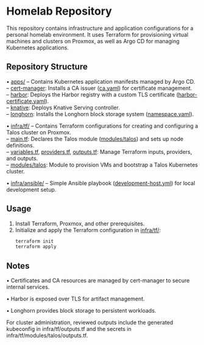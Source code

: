# Homelab Repository

This repository contains infrastructure and application configurations for a personal homelab environment. It uses Terraform for provisioning virtual machines and clusters on Proxmox, as well as Argo CD for managing Kubernetes applications.

## Repository Structure

• [apps/](apps/) – Contains Kubernetes application manifests managed by Argo CD.  
  – [cert-manager](apps/cert-manager/application.yaml): Installs a CA issuer ([ca.yaml](apps/cert-manager/resources/ca.yaml)) for certificate management.  
  – [harbor](apps/harbor/application.yaml): Deploys the Harbor registry with a custom TLS certificate ([harbor-certificate.yaml](apps/harbor/resources/harbor-certificate.yaml)).  
  – [knative](apps/knative/knative-serving-controller.yaml): Deploys Knative Serving controller.  
  – [longhorn](apps/longhorn/application.yaml): Installs the Longhorn block storage system ([namespace.yaml](apps/longhorn/resources/namespace.yaml)).  

• [infra/tf/](infra/tf/) – Contains Terraform configurations for creating and configuring a Talos cluster on Proxmox.  
  – [main.tf](infra/tf/main.tf): Declares the Talos module ([modules/talos](infra/tf/modules/talos/)) and sets up node definitions.  
  – [variables.tf](infra/tf/variables.tf), [providers.tf](infra/tf/providers.tf), [outputs.tf](infra/tf/outputs.tf): Manage Terraform inputs, providers, and outputs.  
  – [modules/talos](infra/tf/modules/talos/): Module to provision VMs and bootstrap a Talos Kubernetes cluster.  

• [infra/ansible/](infra/ansible/) – Simple Ansible playbook ([development-host.yml](infra/ansible/development-host.yml)) for local development setup.  

## Usage

1. Install Terraform, Proxmox, and other prerequisites.  
2. Initialize and apply the Terraform configuration in [infra/tf/](infra/tf/):  
   ```sh
   terraform init
   terraform apply
   ```

## Notes

• Certificates and CA resources are managed by cert-manager to secure internal services.

• Harbor is exposed over TLS for artifact management.

• Longhorn provides block storage to persistent workloads.

For cluster administration, reviewed outputs include the generated kubeconfig in infra/tf/outputs.tf and the secrets in infra/tf/modules/talos/outputs.tf.